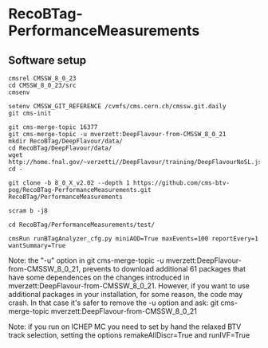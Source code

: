 # RecoBTag-PerformanceMeasurements

## Software setup

```
cmsrel CMSSW_8_0_23
cd CMSSW_8_0_23/src
cmsenv

setenv CMSSW_GIT_REFERENCE /cvmfs/cms.cern.ch/cmssw.git.daily
git cms-init

git cms-merge-topic 16377
git cms-merge-topic -u mverzett:DeepFlavour-from-CMSSW_8_0_21
mkdir RecoBTag/DeepFlavour/data/
cd RecoBTag/DeepFlavour/data/
wget http://home.fnal.gov/~verzetti//DeepFlavour/training/DeepFlavourNoSL.json
cd -

git clone -b 8_0_X_v2.02 --depth 1 https://github.com/cms-btv-pog/RecoBTag-PerformanceMeasurements.git RecoBTag/PerformanceMeasurements

scram b -j8

cd RecoBTag/PerformanceMeasurements/test/

cmsRun runBTagAnalyzer_cfg.py miniAOD=True maxEvents=100 reportEvery=1 wantSummary=True
```
Note: the "-u" option in git cms-merge-topic -u mverzett:DeepFlavour-from-CMSSW_8_0_21, prevents to download additional 61 packages that have some dependences on the changes introduced in mverzett:DeepFlavour-from-CMSSW_8_0_21. However, if you want to use additional packages in your installation, for some reason, the code may crash. In that case it's safer to remove the -u option and ask: git cms-merge-topic mverzett:DeepFlavour-from-CMSSW_8_0_21

Note: if you run on ICHEP MC you need to set by hand the relaxed BTV track selection, setting the options remakeAllDiscr=True and runIVF=True

